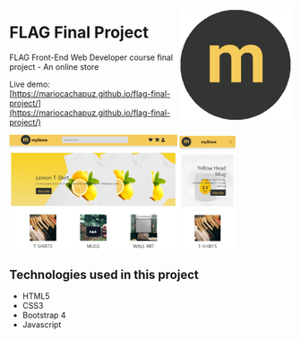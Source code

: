 <p align="center">
 <img src="https://github.com/mariocachapuz/flag-final-project/blob/master/img/logo.png" alt="myStore logo" align="right" width="200">
</p>

# FLAG Final Project

FLAG Front-End Web Developer course final project - An online store

Live demo: [https://mariocachapuz.github.io/flag-final-project/](https://mariocachapuz.github.io/flag-final-project/)

<span>
<img src="https://github.com/mariocachapuz/flag-final-project/blob/master/thumbnail-desktop.JPG" alt="myStore livedemo desktop" width="300">
<img src="https://github.com/mariocachapuz/flag-final-project/blob/master/thumbnail-mobile.JPG" alt="myStore livedemo desktop" width="100">
</span>

## Technologies used in this project
* HTML5
* CSS3
* Bootstrap 4
* Javascript
